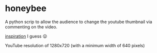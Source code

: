 # honeybee

A python scrip to allow the audience to change the youtube thumbnail via commenting on the video.

 [inspiration](https://www.youtube.com/watch?v=kU0SJTmdFp4) I guess 😛

YouTube resolution of 1280x720 (with a minimum width of 640 pixels)
